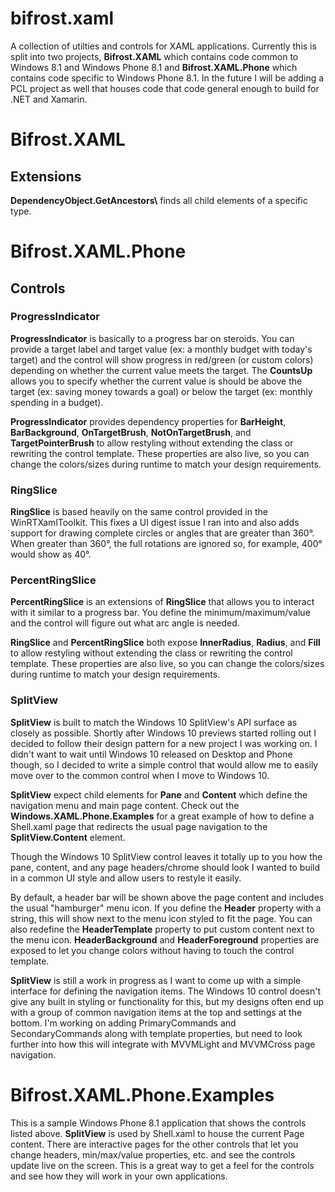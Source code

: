 # bifrost.xaml
A collection of utilties and controls for XAML applications.  Currently this is split into two projects, <b>Bifrost.XAML</b> which contains code common to Windows 8.1 and Windows Phone 8.1 and <b>Bifrost.XAML.Phone</b> which contains code specific to Windows Phone 8.1.  In the future I will be adding a PCL project as well that houses code that code general enough to build for .NET and Xamarin.


<h1>Bifrost.XAML</h1>
<h2>Extensions</h2>
<b>DependencyObject.GetAncestors\<T\></b> finds all child elements of a specific type.

<h1>Bifrost.XAML.Phone</h1>
<h2>Controls</h2>
<h3>ProgressIndicator</h3>
<b>ProgressIndicator</b> is basically to a progress bar on steroids.  You can provide a target label and target value (ex: a monthly budget with today's target) and the control will show progress in red/green (or custom colors) depending on whether the current value meets the target.  The <b>CountsUp</b> allows you to specify whether the current value is should be above the target (ex: saving money towards a goal) or below the target (ex: monthly spending in a budget).

<b>ProgressIndicator</b> provides dependency properties for <b>BarHeight</b>, <b>BarBackground</b>, <b>OnTargetBrush</b>, <b>NotOnTargetBrush</b>, and <b>TargetPointerBrush</b> to allow restyling without extending the class or rewriting the control template.  These properties are also live, so you can change the colors/sizes during runtime to match your design requirements.

<h3>RingSlice</h3>
<b>RingSlice</b> is based heavily on the same control provided in the WinRTXamlToolkit.  This fixes a UI digest issue I ran into and also adds support for drawing complete circles or angles that are greater than 360°.  When greater than 360°, the full rotations are ignored so, for example, 400° would show as 40°.

<h3>PercentRingSlice</h3>
<b>PercentRingSlice</b> is an extensions of <b>RingSlice</b> that allows you to interact with it similar to a progress bar.  You define the minimum/maximum/value and the control will figure out what arc angle is needed.

<b>RingSlice</b> and <b>PercentRingSlice</b> both expose <b>InnerRadius</b>, <b>Radius</b>, and <b>Fill</b> to allow restyling without extending the class or rewriting the control template.  These properties are also live, so you can change the colors/sizes during runtime to match your design requirements.

<h3>SplitView</h3>
<b>SplitView</b> is built to match the Windows 10 SplitView's API surface as closely as possible.  Shortly after Windows 10 previews started rolling out I decided to follow their design pattern for a new project I was working on.  I didn't want to wait until Windows 10 released on Desktop and Phone though, so I decided to write a simple control that would allow me to easily move over to the common control when I move to Windows 10.

<b>SplitView</b> expect child elements for <b>Pane</b> and <b>Content</b> which define the navigation menu and main page content.  Check out the <b>Windows.XAML.Phone.Examples</b> for a great example of how to define a Shell.xaml page that redirects the usual page navigation to the <b>SplitView.Content</b> element.

Though the Windows 10 SplitView control leaves it totally up to you how the pane, content, and any page headers/chrome should look I wanted to build in a common UI style and allow users to restyle it easily.  

By default, a header bar will be shown above the page content and includes the usual "hamburger" menu icon.  If you define the <b>Header</b> property with a string, this will show next to the menu icon styled to fit the page.  You can also redefine the <b>HeaderTemplate</b> property to put custom content next to the menu icon.  <b>HeaderBackground</b> and <b>HeaderForeground</b> properties are exposed to let you change colors without having to touch the control template.

<b>SplitView</b> is still a work in progress as I want to come up with a simple interface for defining the navigation items.  The Windows 10 control doesn't give any built in styling or functionality for this, but my designs often end up with a group of common navigation items at the top and settings at the bottom.  I'm working on adding PrimaryCommands and SecondaryCommands along with template properties, but need to look further into how this will integrate with MVVMLight and MVVMCross page navigation.


<h1>Bifrost.XAML.Phone.Examples</h1>
This is a sample Windows Phone 8.1 application that shows the controls listed above.  <b>SplitView</b> is used by Shell.xaml to house the current Page content.  There are interactive pages for the other controls that let you change headers, min/max/value properties, etc. and see the controls update live on the screen.  This is a great way to get a feel for the controls and see how they will work in your own applications.
